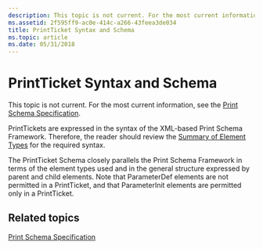 ```yaml
---
description: This topic is not current. For the most current information, see the Print Schema Specification.
ms.assetid: 2f595ff9-ac0e-414c-a266-43feea3de034
title: PrintTicket Syntax and Schema
ms.topic: article
ms.date: 05/31/2018
---
```


# PrintTicket Syntax and Schema

This topic is not current. For the most current information, see the [Print Schema Specification](https://www.microsoft.com/whdc/xps/printschema.mspx).

PrintTickets are expressed in the syntax of the XML-based Print Schema Framework. Therefore, the reader should review the [Summary of Element Types](summary-of-element-types.md) for the required syntax.

The PrintTicket Schema closely parallels the Print Schema Framework in terms of the element types used and in the general structure expressed by parent and child elements. Note that ParameterDef elements are not permitted in a PrintTicket, and that ParameterInit elements are permitted only in a PrintTicket.

## Related topics

<dl> <dt>

[Print Schema Specification](https://www.microsoft.com/whdc/xps/printschema.mspx)
</dt> </dl>

 

 



